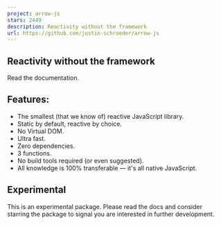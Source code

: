 ```yaml
---
project: arrow-js
stars: 2449
description: Reactivity without the framework
url: https://github.com/justin-schroeder/arrow-js
---
```


Reactivity without the framework
--------------------------------

Read the documentation.

Features:
---------

-   The smallest (that we know of) reactive JavaScript library.
-   Static by default, reactive by choice.
-   No Virtual DOM.
-   Ultra fast.
-   Zero dependencies.
-   3 functions.
-   No build tools required (or even suggested).
-   All knowledge is 100% transferable — it's all native JavaScript.

Experimental
------------

This is an experimental package. Please read the docs and consider starring the package to signal you are interested in further development.

